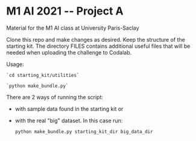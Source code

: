# M1 AI 2021 -- Project A
Material for the M1 AI class at University Paris-Saclay

Clone this repo and make changes as desired. Keep the structure of the starting kit. The directory FILES contains additional useful files that will be needed when uploading the challenge to Codalab.

Usage:

	`cd starting_kit/utilities`
	
	`python make_bundle.py`

There are 2 ways of running the script: 
+ with sample data found in the starting kit or 
+ with the real "big" dataset. In this case run:

	`python make_bundle.py starting_kit_dir big_data_dir`
